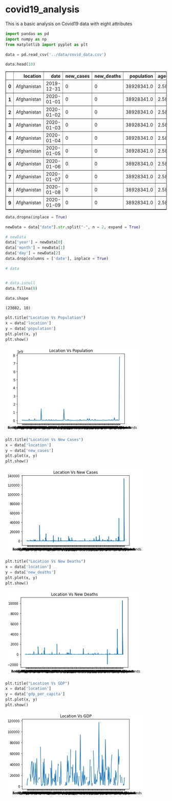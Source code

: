 # covid19_analysis
This is a basic analysis on Covid19 data with eight attributes
```python
import pandas as pd
import numpy as np
from matplotlib import pyplot as plt
```


```python
data = pd.read_csv('../data/covid_data.csv')
```


```python
data.head(10)
```




<div>
<style scoped>
    .dataframe tbody tr th:only-of-type {
        vertical-align: middle;
    }

    .dataframe tbody tr th {
        vertical-align: top;
    }

    .dataframe thead th {
        text-align: right;
    }
</style>
<table border="1" class="dataframe">
  <thead>
    <tr style="text-align: right;">
      <th></th>
      <th>location</th>
      <th>date</th>
      <th>new_cases</th>
      <th>new_deaths</th>
      <th>population</th>
      <th>aged_65_older_percent</th>
      <th>gdp_per_capita</th>
      <th>hospital_beds_per_thousand</th>
    </tr>
  </thead>
  <tbody>
    <tr>
      <th>0</th>
      <td>Afghanistan</td>
      <td>2019-12-31</td>
      <td>0</td>
      <td>0</td>
      <td>38928341.0</td>
      <td>2.581</td>
      <td>1803.987</td>
      <td>0.5</td>
    </tr>
    <tr>
      <th>1</th>
      <td>Afghanistan</td>
      <td>2020-01-01</td>
      <td>0</td>
      <td>0</td>
      <td>38928341.0</td>
      <td>2.581</td>
      <td>1803.987</td>
      <td>0.5</td>
    </tr>
    <tr>
      <th>2</th>
      <td>Afghanistan</td>
      <td>2020-01-02</td>
      <td>0</td>
      <td>0</td>
      <td>38928341.0</td>
      <td>2.581</td>
      <td>1803.987</td>
      <td>0.5</td>
    </tr>
    <tr>
      <th>3</th>
      <td>Afghanistan</td>
      <td>2020-01-03</td>
      <td>0</td>
      <td>0</td>
      <td>38928341.0</td>
      <td>2.581</td>
      <td>1803.987</td>
      <td>0.5</td>
    </tr>
    <tr>
      <th>4</th>
      <td>Afghanistan</td>
      <td>2020-01-04</td>
      <td>0</td>
      <td>0</td>
      <td>38928341.0</td>
      <td>2.581</td>
      <td>1803.987</td>
      <td>0.5</td>
    </tr>
    <tr>
      <th>5</th>
      <td>Afghanistan</td>
      <td>2020-01-05</td>
      <td>0</td>
      <td>0</td>
      <td>38928341.0</td>
      <td>2.581</td>
      <td>1803.987</td>
      <td>0.5</td>
    </tr>
    <tr>
      <th>6</th>
      <td>Afghanistan</td>
      <td>2020-01-06</td>
      <td>0</td>
      <td>0</td>
      <td>38928341.0</td>
      <td>2.581</td>
      <td>1803.987</td>
      <td>0.5</td>
    </tr>
    <tr>
      <th>7</th>
      <td>Afghanistan</td>
      <td>2020-01-07</td>
      <td>0</td>
      <td>0</td>
      <td>38928341.0</td>
      <td>2.581</td>
      <td>1803.987</td>
      <td>0.5</td>
    </tr>
    <tr>
      <th>8</th>
      <td>Afghanistan</td>
      <td>2020-01-08</td>
      <td>0</td>
      <td>0</td>
      <td>38928341.0</td>
      <td>2.581</td>
      <td>1803.987</td>
      <td>0.5</td>
    </tr>
    <tr>
      <th>9</th>
      <td>Afghanistan</td>
      <td>2020-01-09</td>
      <td>0</td>
      <td>0</td>
      <td>38928341.0</td>
      <td>2.581</td>
      <td>1803.987</td>
      <td>0.5</td>
    </tr>
  </tbody>
</table>
</div>




```python
data.dropna(inplace = True)
```


```python
newData = data["date"].str.split("-", n = 2, expand = True)
```


```python
# newData
data['year'] = newData[0]
data['month'] = newData[1]
data['day'] = newData[2]
data.drop(columns = ['date'], inplace = True)
```


```python
# data
```


```python

```


```python
# data.isnull
data.fillna(0)

```


```python
data.shape
```




    (23082, 10)




```python
plt.title("Location Vs Population")
x = data['location']
y = data['population']
plt.plot(x, y)
plt.show()
```


    
![png](output_10_0.png)
    



```python
plt.title("Location Vs New Cases")
x = data['location']
y = data['new_cases']
plt.plot(x, y)
plt.show()
```


    
![png](output_11_0.png)
    



```python
plt.title("Location Vs New Deaths")
x = data['location']
y = data['new_deaths']
plt.plot(x, y)
plt.show()
```


    
![png](output_12_0.png)
    



```python
plt.title("Location Vs GDP")
x = data['location']
y = data['gdp_per_capita']
plt.plot(x, y)
plt.show()
```


    
![png](output_13_0.png)
    



```python

```
